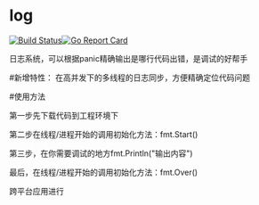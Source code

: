 # log

[![Build Status](https://travis-ci.org/NiuStar/log.svg?branch=master)![Go Report Card](https://goreportcard.com/badge/github.com/NiuStar/log)](https://goreportcard.com/report/github.com/NiuStar/log)



日志系统，可以根据panic精确输出是哪行代码出错，是调试的好帮手

#新增特性：
在高并发下的多线程的日志同步，方便精确定位代码问题

#使用方法

第一步先下载代码到工程环境下


第二步在线程/进程开始的调用初始化方法：fmt.Start()


第三步，在你需要调试的地方fmt.Println("输出内容")

最后，在线程/进程开始的调用初始化方法：fmt.Over()

跨平台应用进行
